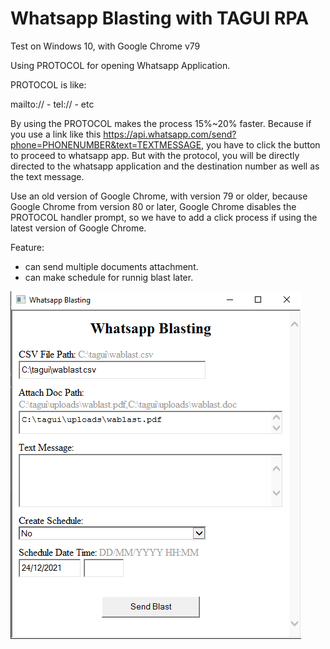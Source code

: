 # Whatsapp Blasting with TAGUI RPA

Test on Windows 10, with Google Chrome v79

Using PROTOCOL for opening Whatsapp Application.

PROTOCOL is like:

mailto:// - tel:// - etc

By using the PROTOCOL makes the process 15%~20% faster.
Because if you use a link like this https://api.whatsapp.com/send?phone=PHONENUMBER&text=TEXTMESSAGE, you have to click the button to proceed to whatsapp app.
But with the protocol, you will be directly directed to the whatsapp application and the destination number as well as the text message.

Use an old version of Google Chrome, with version 79 or older, because Google Chrome from version 80 or later, Google Chrome disables the PROTOCOL handler prompt, so we have to add a click process if using the latest version of Google Chrome.

Feature:
- can send multiple documents attachment.
- can make schedule for runnig blast later.

![ui_wablast](https://raw.githubusercontent.com/ardyan69/wa/main/imgs/ui_wablast.png)
